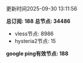 更新时间2025-09-30 13:11:56

**总订阅: 188**
**总节点: 34486**
- vless节点: 8986
- hysteria2节点: 15

**google ping有效节点: 188**
